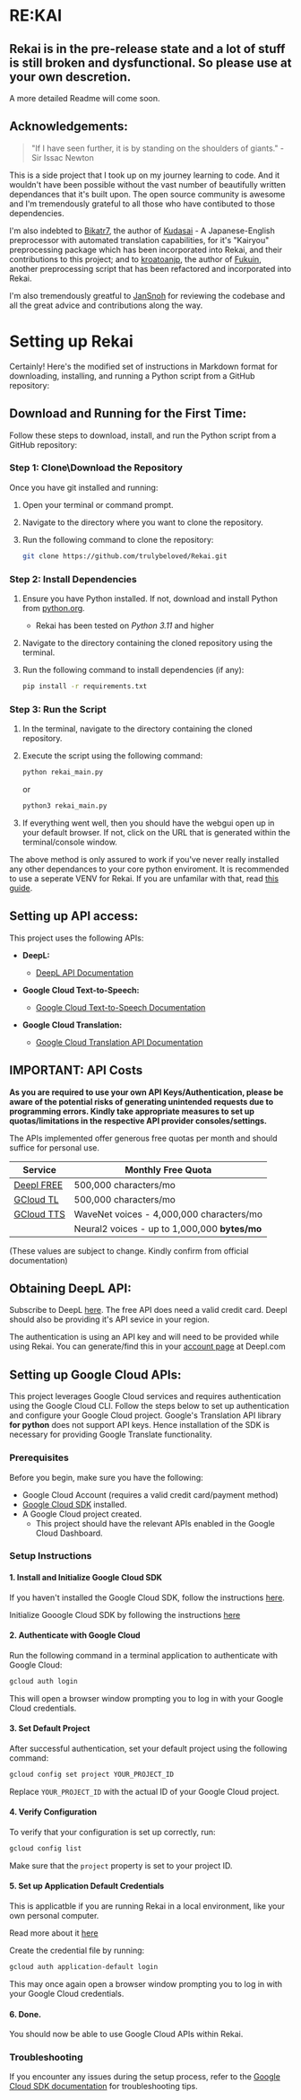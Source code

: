 # RE:KAI

## **Rekai is in the pre-release state and a lot of stuff is still broken and dysfunctional. So please use at your own descretion.**

A more detailed Readme will come soon.

## Acknowledgements:

> "If I have seen further, it is by standing on the shoulders of giants." - Sir Issac Newton

This is a side project that I took up on my journey learning to code. And it wouldn't have been possible without the vast number of beautifully written dependances that it's built upon. The open source community is awesome and I'm tremendously grateful to all those who have contibuted to those dependencies. 

I'm also indebted to [Bikatr7](https://github.com/Bikatr7), the author of [Kudasai](https://github.com/Bikatr7/Kudasai) - A Japanese-English preprocessor with automated translation capabilities, for it's "Kairyou" preprocessing package which has been incorporated into Rekai, and their contributions to this project; and to [kroatoanjp](https://github.com/kroatoanjp), the author of [Fukuin](https://github.com/kroatoanjp/nlp-mtl-preprocessing-script), another preprocessing script that has been refactored and incorporated into Rekai.

I'm also tremendously greatful to [JanSnoh](https://github.com/JanSnoh) for reviewing the codebase and all the great advice and contributions along the way. 


# Setting up Rekai

Certainly! Here's the modified set of instructions in Markdown format for downloading, installing, and running a Python script from a GitHub repository:


## Download and Running for the First Time:

Follow these steps to download, install, and run the Python script from a GitHub repository:

### Step 1: Clone\Download the Repository

Once you have git installed and running:

1. Open your terminal or command prompt.
2. Navigate to the directory where you want to clone the repository.
3. Run the following command to clone the repository:

   ```bash
   git clone https://github.com/trulybeloved/Rekai.git
   ```


### Step 2: Install Dependencies

1. Ensure you have Python installed. If not, download and install Python from [python.org](https://www.python.org/downloads/).
    - Rekai has been tested on *Python 3.11* and higher

2. Navigate to the directory containing the cloned repository using the terminal.
3. Run the following command to install dependencies (if any):

   ```bash
   pip install -r requirements.txt
   ```

### Step 3: Run the Script

1. In the terminal, navigate to the directory containing the cloned repository.
2. Execute the script using the following command:

   ```bash
   python rekai_main.py
   ```

   or

   ```bash
   python3 rekai_main.py
   ```

3. If everything went well, then you should have the webgui open up in your default browser. If not, click on the URL that is generated within the terminal/console window. 


The above method is only assured to work if you've never really installed any other dependances to your core python enviroment. It is recommended to use a seperate VENV for Rekai. If you are unfamilar with that, read [this guide](https://www.freecodecamp.org/news/how-to-setup-virtual-environments-in-python/). 




## Setting up API access:

This project uses the following APIs:

- **DeepL:**
  - [DeepL API Documentation](https://www.deepl.com/docs-api/)

- **Google Cloud Text-to-Speech:**
  - [Google Cloud Text-to-Speech Documentation](https://cloud.google.com/text-to-speech/docs)

- **Google Cloud Translation:**
  - [Google Cloud Translation API Documentation](https://cloud.google.com/translate/docs)

## IMPORTANT: API Costs

**As you are required to use your own API Keys/Authentication, please be aware of the potential risks of generating unintended requests due to programming errors. Kindly take appropriate measures to set up quotas/limitations in the respective API provider consoles/settings.**

The APIs implemented offer generous free quotas per month and should suffice for personal use. 


| Service          | Monthly Free Quota               |                              
|------------------|-----------------------------|
| [Deepl FREE](https://support.deepl.com/hc/en-us/articles/360021200939-DeepL-API-Free) | 500,000 characters/mo       |                                         
| [GCloud TL](https://cloud.google.com/translate/pricing) | 500,000 characters/mo       |                                         
| [GCloud TTS](https://cloud.google.com/text-to-speech/pricing) | WaveNet voices - 4,000,000 characters/mo |                                         
|                  | Neural2 voices - up to 1,000,000 **bytes/mo**  |        

(These values are subject to change. Kindly confirm from official documentation)

## Obtaining DeepL API:

Subscribe to DeepL [here](https://www.deepl.com/pro#developer). The free API does need a valid credit card. Deepl should also be providing it's API sevice in your region. 

The authentication is using an API key and will need to be provided while using Rekai. You can generate/find this in your [account page](https://www.deepl.com/your-account/summary) at Deepl.com

## Setting up Google Cloud APIs:

This project leverages Google Cloud services and requires authentication using the Google Cloud CLI. Follow the steps below to set up authentication and configure your Google Cloud project. Google's Translation API library **for python** does not support API keys. Hence installation of the SDK is necessary for providing Google Translate functionality. 

### Prerequisites


Before you begin, make sure you have the following:

- Google Cloud Account (requires a valid credit card/payment method)
- [Google Cloud SDK](https://cloud.google.com/sdk/docs/install) installed.
- A Google Cloud project created.
    - This project should have the relevant APIs enabled in the Google Cloud Dashboard. 

### Setup Instructions

#### 1. Install and Initialize Google Cloud SDK

If you haven't installed the Google Cloud SDK, follow the instructions [here](https://cloud.google.com/sdk/docs/install).

Initialize Gooogle Cloud SDK by following the instructions [here](https://cloud.google.com/sdk/docs/initializing)

#### 2. Authenticate with Google Cloud

Run the following command in a terminal application to authenticate with Google Cloud:

```bash
gcloud auth login
```

This will open a browser window prompting you to log in with your Google Cloud credentials.

#### 3. Set Default Project

After successful authentication, set your default project using the following command:

```bash
gcloud config set project YOUR_PROJECT_ID
```

Replace `YOUR_PROJECT_ID` with the actual ID of your Google Cloud project.

#### 4. Verify Configuration

To verify that your configuration is set up correctly, run:

```bash
gcloud config list
```

Make sure that the `project` property is set to your project ID.


#### 5. Set up Application Default Credentials

This is applicatble if you are running Rekai in a local environment, like your own personal computer.

Read more about it [here](https://cloud.google.com/docs/authentication/provide-credentials-adc#how-to)

Create the credential file by running:

```bash 
gcloud auth application-default login
```
This may once again open a browser window prompting you to log in with your Google Cloud credentials.

#### 6. Done. 

You should now be able to use Google Cloud APIs within Rekai.

### Troubleshooting

If you encounter any issues during the setup process, refer to the [Google Cloud SDK documentation](https://cloud.google.com/sdk/docs/troubleshooting) for troubleshooting tips.

